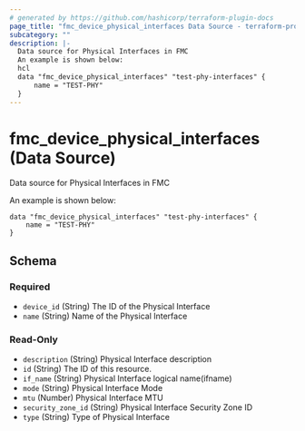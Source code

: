 ```yaml
---
# generated by https://github.com/hashicorp/terraform-plugin-docs
page_title: "fmc_device_physical_interfaces Data Source - terraform-provider-fmc"
subcategory: ""
description: |-
  Data source for Physical Interfaces in FMC
  An example is shown below:
  hcl
  data "fmc_device_physical_interfaces" "test-phy-interfaces" {
      name = "TEST-PHY"
  }
---
```


# fmc_device_physical_interfaces (Data Source)

Data source for Physical Interfaces in FMC

An example is shown below: 
```hcl
data "fmc_device_physical_interfaces" "test-phy-interfaces" {
	name = "TEST-PHY"
}
```



<!-- schema generated by tfplugindocs -->
## Schema

### Required

- `device_id` (String) The ID of the Physical Interface
- `name` (String) Name of the Physical Interface

### Read-Only

- `description` (String) Physical Interface description
- `id` (String) The ID of this resource.
- `if_name` (String) Physical Interface logical name(ifname)
- `mode` (String) Physical Interface Mode
- `mtu` (Number) Physical Interface MTU
- `security_zone_id` (String) Physical Interface Security Zone ID
- `type` (String) Type of Physical Interface


